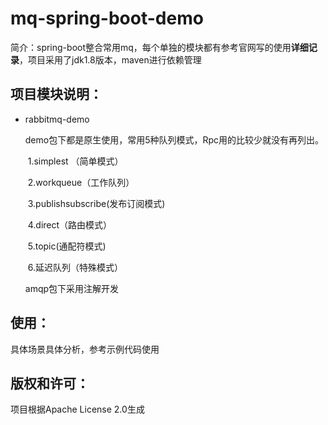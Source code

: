 # mq-spring-boot-demo
简介：spring-boot整合常用mq，每个单独的模块都有参考官网写的使用**详细记录**，项目采用了jdk1.8版本，maven进行依赖管理

## 项目模块说明：

- rabbitmq-demo

  demo包下都是原生使用，常用5种队列模式，Rpc用的比较少就没有再列出。

  ​		1.simplest  （简单模式）

  ​		2.workqueue（工作队列）

  ​		3.publishsubscribe(发布订阅模式)

  ​		4.direct（路由模式）

  ​		5.topic(通配符模式)

  ​		6.延迟队列（特殊模式）

  

  amqp包下采用注解开发

## 使用：

具体场景具体分析，参考示例代码使用

## 版权和许可：

项目根据Apache License 2.0生成



